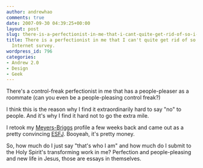 ```yaml
---
author: andrewhao
comments: true
date: 2007-09-30 04:39:25+00:00
layout: post
slug: there-is-a-perfectionist-in-me-that-i-cant-quite-get-rid-of-so-i-took-a-shady-internet-survey
title: There is a perfectionist in me that I can't quite get rid of so I took a shady
  Internet survey.
wordpress_id: 796
categories:
- Andrew 2.0
- Design
- Geek
---
```


There's a control-freak perfectionist in me that has a people-pleaser as a roommate (can you even be a people-pleasing control freak?)

I think this is the reason why I find it extraordinarily hard to say "no" to people. And it's why I find it hard not to go the extra mile.

I retook my [Meyers-Briggs](http://www.humanmetrics.com/cgi-win/JTypes1.htm) profile a few weeks back and came out as a pretty convincing [ESFJ](http://www.personalitypage.com/ESFJ.html). Booyeah, it's pretty money.

So, how much do I just say "that's who I am" and how much do I submit to the Holy Spirit's transforming work in me? Perfection and people-pleasing and new life in Jesus, those are essays in themselves.
